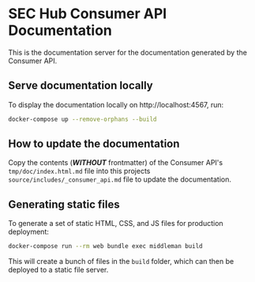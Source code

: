 # SEC Hub Consumer API Documentation

This is the documentation server for the documentation generated by the Consumer API.

## Serve documentation locally

To display the documentation locally on http://localhost:4567, run:

```bash
docker-compose up --remove-orphans --build
```

## How to update the documentation

Copy the contents (**_WITHOUT_** frontmatter) of the Consumer API's `tmp/doc/index.html.md` file
into this projects `source/includes/_consumer_api.md` file to update the documentation.

## Generating static files

To generate a set of static HTML, CSS, and JS files for production deployment:

```bash
docker-compose run --rm web bundle exec middleman build
```

This will create a bunch of files in the `build` folder, which can then be deployed to a static file server.
